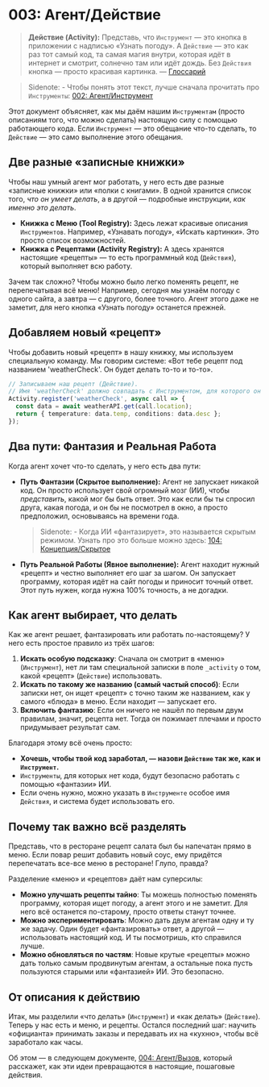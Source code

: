 # 003: Агент/Действие

> **Действие (Activity):** Представь, что `Инструмент` — это кнопка в приложении с надписью «Узнать погоду». А `Действие` — это как раз тот самый код, та самая магия внутри, которая идёт в интернет и смотрит, солнечно там или идёт дождь. Без `Действия` кнопка — просто красивая картинка. — [Глоссарий](./000_glossary.md)

> Sidenote: - Чтобы понять этот текст, лучше сначала прочитать про `Инструменты`: [002: Агент/Инструмент](./002_agent_tool.md)
>

Этот документ объясняет, как мы даём нашим `Инструментам` (просто описаниям того, что можно сделать) настоящую силу с помощью работающего кода. Если `Инструмент` — это обещание что-то сделать, то `Действие` — это само выполнение этого обещания.

## Две разные «записные книжки»

Чтобы наш умный агент мог работать, у него есть две разные «записные книжки» или «полки с книгами». В одной хранится список того, *что он умеет делать*, а в другой — подробные инструкции, *как именно это делать*.

- **Книжка с Меню (Tool Registry):** Здесь лежат красивые описания `Инструментов`. Например, «Узнавать погоду», «Искать картинки». Это просто список возможностей.
- **Книжка с Рецептами (Activity Registry):** А здесь хранятся настоящие «рецепты» — то есть программный код (`Действия`), который выполняет всю работу.

Зачем так сложно? Чтобы можно было легко поменять рецепт, не перепечатывая всё меню! Например, сегодня мы узнаём погоду с одного сайта, а завтра — с другого, более точного. Агент этого даже не заметит, для него кнопка «Узнать погоду» останется прежней.

## Добавляем новый «рецепт»

Чтобы добавить новый «рецепт» в нашу книжку, мы используем специальную команду. Мы говорим системе: «Вот тебе рецепт под названием 'weatherCheck'. Он будет делать то-то и то-то».

```typescript
// Записываем наш рецепт (Действие).
// Имя 'weatherCheck' должно совпадать с Инструментом, для которого он предназначен.
Activity.register('weatherCheck', async call => {
  const data = await weatherAPI.get(call.location);
  return { temperature: data.temp, conditions: data.desc };
});
```

## Два пути: Фантазия и Реальная Работа

Когда агент хочет что-то сделать, у него есть два пути:

- **Путь Фантазии (Скрытое выполнение):** Агент не запускает никакой код. Он просто использует свой огромный мозг (ИИ), чтобы *представить*, какой мог бы быть ответ. Это как если бы ты спросил друга, какая погода, и он бы не посмотрел в окно, а просто предположил, основываясь на времени года.
  > Sidenote: - Когда ИИ «фантазирует», это называется скрытым режимом. Узнать про это больше можно здесь: [104: Концепция/Скрытое](./104_concept_latent.md)
- **Путь Реальной Работы (Явное выполнение):** Агент находит нужный «рецепт» и честно выполняет его шаг за шагом. Он запускает программу, которая идёт на сайт погоды и приносит точный ответ. Этот путь нужен, когда нужна 100% точность, а не догадки.

## Как агент выбирает, что делать

Как же агент решает, фантазировать или работать по-настоящему? У него есть простое правило из трёх шагов:

1.  **Искать особую подсказку**: Сначала он смотрит в «меню» (`Инструмент`), нет ли там специальной записки в поле `_activity` о том, какой «рецепт» (`Действие`) использовать.
2.  **Искать по такому же названию (самый частый способ)**: Если записки нет, он ищет «рецепт» с точно таким же названием, как у самого «блюда» в меню. Если находит — запускает его.
3.  **Включить фантазию**: Если он ничего не нашёл по первым двум правилам, значит, рецепта нет. Тогда он пожимает плечами и просто придумывает результат сам.

Благодаря этому всё очень просто:

- **Хочешь, чтобы твой код заработал, — назови `Действие` так же, как и `Инструмент`.**
- `Инструменты`, для которых нет кода, будут безопасно работать с помощью «фантазии» ИИ.
- Если очень нужно, можно указать в `Инструменте` особое имя `Действия`, и система будет использовать его.

## Почему так важно всё разделять

Представь, что в ресторане рецепт салата был бы напечатан прямо в меню. Если повар решит добавить новый соус, ему придётся перепечатать все-все меню в ресторане! Глупо, правда?

Разделение «меню» и «рецептов» даёт нам суперсилы:

- **Можно улучшать рецепты тайно**: Ты можешь полностью поменять программу, которая ищет погоду, а агент этого и не заметит. Для него всё останется по-старому, просто ответы станут точнее.
- **Можно экспериментировать**: Можно дать двум агентам одну и ту же задачу. Один будет «фантазировать» ответ, а другой — использовать настоящий код. И ты посмотришь, кто справился лучше.
- **Можно обновляться по частям**: Новые крутые «рецепты» можно дать только самым продвинутым агентам, а остальные пока пусть пользуются старыми или «фантазией» ИИ. Это безопасно.

## От описания к действию

Итак, мы разделили «что делать» (`Инструмент`) и «как делать» (`Действие`). Теперь у нас есть и меню, и рецепты. Остался последний шаг: научить «официанта» принимать заказы и передавать их на «кухню», чтобы всё заработало как часы.

Об этом — в следующем документе, [004: Агент/Вызов](./004_agent_call.md), который расскажет, как эти идеи превращаются в настоящие, пошаговые действия.
